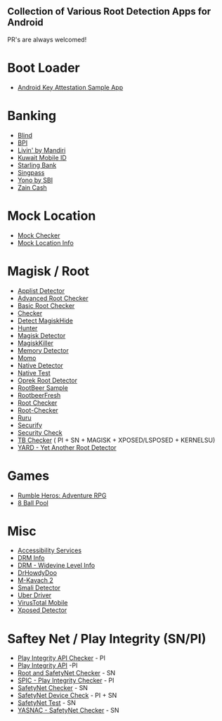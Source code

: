 ## Collection of Various Root Detection Apps for Android
  PR's are always welcomed!

# Boot Loader

- [Android Key Attestation Sample App](https://github.com/vvb2060/KeyAttestation/releases)

# Banking
- [Blind](https://play.google.com/store/apps/details?id=com.teamblind.blind)
- [BPI](https://play.google.com/store/apps/details?id=com.bpi.ng.app)
- [Livin' by Mandiri](https://play.google.com/store/apps/details?id=id.bmri.livin)
- [Kuwait Mobile ID](https://play.google.com/store/apps/details?id=kw.gov.paci.PACIMobileID)
- [Starling Bank  ](https://play.google.com/store/apps/details?id=com.starlingbank.android)
- [Singpass](https://play.google.com/store/apps/details?id=sg.ndi.sp)
- [Yono by SBI](https://play.google.com/store/apps/details?id=com.sbi.lotusintouch)
- [Zain Cash](https://play.google.com/store/apps/details?id=mobi.foo.zaincash)
# Mock Location

- [Mock Checker](https://play.google.com/store/apps/details?id=net.tkgjamukeliling.mockchecker)
- [Mock Location Info](https://play.google.com/store/apps/details?id=com.godevelopers.mockinfo)

# Magisk / Root

- [Applist Detector](https://github.com/Dr-TSNG/ApplistDetector/releases)
- [Advanced Root Checker](https://play.google.com/store/apps/details?id=com.anu.developers3k.rootchecker)
- [Basic Root Checker](https://play.google.com/store/apps/details?id=com.iboalali.basicrootchecker)
- [Checker](https://github.com/AkaneTan/Checker/releases)
- [Detect MagiskHide](https://github.com/darvincisec/DetectMagiskHide/blob/master/app/release/app-release.apk)
- [Hunter](https://github.com/rushiranpise/detection/blob/main/Hunter_4.9.6.apk)
- [Magisk Detector](https://github.com/vvb2060/MagiskDetector/releases)
- [MagiskKiller](https://github.com/canyie/MagiskKiller/releases)
- [Memory Detector](https://github.com/rushiranpise/detection/blob/main/MemoryDetector_2.1.0.apk)
- [Momo](https://t.me/magiskalpha/529) 
- [Native Detector](https://t.me/reveny1)
- [Native Test](https://t.me/nullptr_dev)
- [Oprek Root Detector](https://play.google.com/store/apps/details?id=com.godevelopers.OprekCek)
- [RootBeer Sample](https://play.google.com/store/apps/details?id=com.scottyab.rootbeer.sample)
- [RootbeerFresh](https://play.google.com/store/apps/details?id=com.kimchangyoun.rootbeerFresh.sample)
- [Root Checker](https://play.google.com/store/apps/details?id=com.vineelsai.rootchecker)
- [Root-Checker](https://github.com/BharathVishal/Root-Checker/releases)
- [Ruru](https://github.com/byxiaorun/Ruru/releases)
- [Securify](https://github.com/RabahX/Securify/)
- [Security Check](https://play.google.com/store/apps/details?id=com.hce.compliance.checker)
- [TB Checker](https://play.google.com/store/apps/details?id=krypton.tbsafetychecker) ( PI + SN + MAGISK + XPOSED/LSPOSED + KERNELSU)
- [YARD - Yet Another Root Detector](https://play.google.com/store/apps/details?id=com.android1500.yard)

# Games
- [Rumble Heros: Adventure RPG](https://play.google.com/store/apps/details?id=com.playhardlab.heroes)
- [8 Ball Pool](https://play.google.com/store/apps/details?id=com.miniclip.eightballpool)  

# Misc

- [Accessibility Services](https://github.com/AoEiuV020/IAmNotDisabled/releases/download/20220130204058/IAmNotDisabled-20220130204058-app.apk)
- [DRM Info](https://play.google.com/store/apps/details?id=com.androidfung.drminfo)
- [DRM - Widevine Level Info](https://play.google.com/store/apps/details?id=com.ataraxianstudios.drminfo)
- [DrHowdyDoo](https://play.google.com/store/apps/developer?id=DrHowdyDoo)
- [M-Kavach 2](https://play.google.com/store/apps/details?id=org.cdac.updatemkavach)
- [Smali Detector](https://play.google.com/store/apps/details?id=com.godevelopers.SmaliDetector)
- [Uber Driver](https://play.google.com/store/apps/details?id=com.ubercab.driver)
- [VirusTotal Mobile](https://play.google.com/store/apps/details?id=com.funnycat.virustotal)
- [Xposed Detector](https://play.google.com/store/apps/details?id=com.godevelopers.XposedChecker)


# Saftey Net / Play Integrity (SN/PI)

- [Play Integrity API Checker](https://play.google.com/store/apps/details?id=gr.nikolasspyr.integritycheck) - PI
- [Play Integrity API](https://play.google.com/store/apps/details?id=com.ford.playintegrityapisample) -PI
- [Root and SafetyNet Checker](https://play.google.com/store/apps/details?id=com.atominvention.rootchecker) - SN
- [SPIC - Play Integrity Checker](https://play.google.com/store/apps/details?id=com.henrikherzig.playintegritychecker) - PI
- [SafetyNet Checker](https://play.google.com/store/apps/details?id=com.flinkapps.safteynet) - SN
- [SafetyNet Device Check](https://play.google.com/store/apps/details?id=de.guenthers.safetynet) - PI + SN
- [SafetyNet Test](https://play.google.com/store/apps/details?id=org.freeandroidtools.safetynettest) - SN
- [YASNAC - SafetyNet Checker](https://play.google.com/store/apps/details?id=rikka.safetynetchecker) - SN
